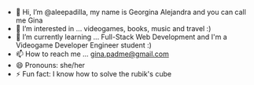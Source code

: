 - 👋 Hi, I’m @aleepadilla, my name is Georgina Alejandra and you can call me Gina
- 👀 I’m interested in ... videogames, books, music and travel :)
- 🌱 I’m currently learning ... Full-Stack Web Development and I'm a Videogame Developer Engineer student :)
- 📫 How to reach me ... gina.padme@gmail.com
- 😄 Pronouns: she/her
- ⚡ Fun fact: I know how to solve the rubik's cube

<!---
aleepadilla/aleepadilla is a ✨ special ✨ repository because its `README.md` (this file) appears on your GitHub profile.
You can click the Preview link to take a look at your changes.
--->
